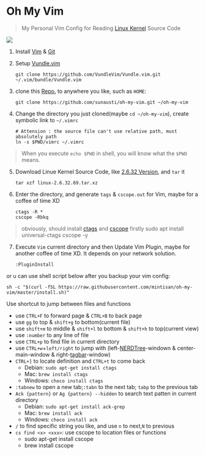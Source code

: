 # Oh My Vim

> My Personal Vim Config for Reading [Linux Kernel](http://kernel.org/) Source Code

![](./attach/last_effect.png)


1. Install [Vim](http://www.vim.org/) & [Git](https://git-scm.com/)

2. Setup [Vundle.vim](https://github.com/VundleVim/Vundle.vim)

    ```
    git clone https://github.com/VundleVim/Vundle.vim.git ~/.vim/bundle/Vundle.vim
    ```

3. clone this [Repo.](https://github.com/mintisan/oh-my-vim) to anywhere you like, such as `HOME`:

    ```
    git clone https://github.com/sunausti/oh-my-vim.git ~/oh-my-vim
    ```

4. Change the directory you just cloned(maybe `cd ~/oh-my-vim`), create symbolic link to `~/.vimrc`

    ```
    # Attension : the source file can't use relative path, must absolutely path
    ln -s $PWD/vimrc ~/.vimrc
    ```
> When you execute `echo $PWD` in shell, you will know what the `$PWD` means. 

5. Download Linue Kernel Source Code, like [2.6.32 Version](https://cdn.kernel.org/pub/linux/kernel/v2.6/longterm/v2.6.32/linux-2.6.32.69.tar.xz), and `tar` it 

    ```
    tar xzf linux-2.6.32.69.tar.xz
    ``` 

6. Enter the directory, and generate `tags` & `cscope.out` for Vim, maybe for a coffee of time XD

    ```
    ctags -R *
    cscope -Rbkq
    ```
> obviously, should install [ctags](http://ctags.sourceforge.net/) and [cscope](http://cscope.sourceforge.net/) firstly
> sudo apt install universal-ctags  cscope -y

7. Execute `Vim` current directory and then Update Vim Plugin, maybe for another coffee of time XD. It depends on your network solution.

    ```
    :PluginInstall
    ```
or u can use shell script below after you backup your vim config:
```
sh -c "$(curl -fSL https://raw.githubusercontent.com/mintisan/oh-my-vim/master/install.sh)"
```

Use shortcut to jump between files and functions

- use `CTRL+F` to forward page & `CTRL+B` to back page
- use `gg` to top & `shift+g` to bottom(current file)
- use `shift+m` to middle & `shift+l` to bottom & `shift+h` to top(current view)
- use `:number` to any line of file
- use `CTRL+p` to find file in current directory
- use `CTRL+w`+`left/right` to jump with (left-[NERDTree](https://github.com/scrooloose/nerdtree)-windown & center-main-window & right-[tagbar](https://github.com/majutsushi/tagbar)-window)
- `CTRL+]` to locate definition and `CTRL+t` to come back
	- Debian: `sudo apt-get install ctags`
	- Mac: `brew install ctags`
	- Windows: `choco install ctags`
- `:tabnew` to open a new tab;`:tabn` to the next tab; `tabp` to the previous tab
- `Ack {pattern}` or `Ag {pattern} --hidden` to search text patten in current directory
	- Debian: `sudo apt-get install ack-grep`
	- Mac: `brew install ack`
	- Windows: `choco install ack`
- `/` to find specific string you like, and use `n` to next,`N` to previous
- `cs find <x> <xxx>`: use cscope to location files or functions
	- sudo apt-get install cscope
	- brew install cscope
